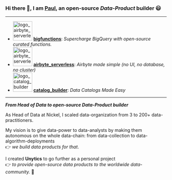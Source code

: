 

### Hi there 👋, I am [Paul](https://www.linkedin.com/in/paul-marcombes/), an open-source *Data-Product* builder 😃

---

- <img src="https://github.com/unytics/unytics/assets/111615732/a3399f0e-7d86-45ec-acf9-3a572eaade74" alt="logo_airbyte_serverless" width="60"/> **[bigfunctions](https://github.com/unytics/bigfunctions)**: *Supercharge BigQuery with open-source curated functions.*
- <img src="https://github.com/unytics/unytics/assets/111615732/484feaa8-6ba9-436c-aa67-741fb18a17be" alt="logo_airbyte_serverless" width="60"/> **[airbyte_serverless](https://github.com/unytics/airbyte_serverless)**: *Airbyte made simple (no UI, no database, no cluster)*
- <img src="https://github.com/unytics/unytics/assets/111615732/6edd2296-d0b1-4d35-86c6-a8c2499b287d" alt="logo_catalog_builder" width="60"/> **[catalog_builder](https://github.com/unytics/catalog_builder)**: *Data Catalogs Made Easy*


---

***From Head of Data to open-source Data-Product builder***

As Head of Data at Nickel, I scaled data-organization from 3 to 200+ data-practitioners. 

My vision is to give data-power to data-analysts by making them autonomous on the whole data-chain: from data-collection to data-algorithm-deployments<br>
👉 *we build data products for that*. 

I created **Unytics** to go further as a personal project<br>
👉 *to provide open-source data products to the worldwide data-community.* 🚀 

